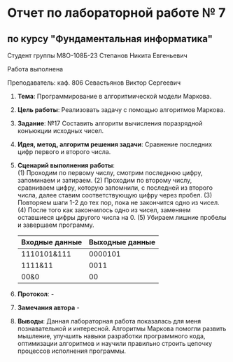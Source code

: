 # Отчет по лабораторной работе № 7
## по курсу "Фундаментальная информатика"

Студент группы М8О-108Б-23 Степанов Никита Евгеньевич

Работа выполнена

Преподаватель: каф. 806 Севастьянов Виктор Сергеевич

1. **Тема**: Программирование в алгоритмической модели Маркова.
2. **Цель работы**: Реализовать задачу с помощью алгоритмов Маркова.
3. **Заданиe**: №17 Составить алгоритм вычисления поразрядной конъюкции исходных чисел.
4. **Идея, метод, алгоритм решения задачи**: Сравнение последних цифр первого и второго числа.
5. **Сценарий выполнения работы**:  
    (1) Проходим по первому числу, смотрим последнюю цифру, запоминаем и затираем.
    (2) Проходим по второму числу, сравниваем цифру, которую запомнили, с последней из второго числа, далее ставим соответствующую цифру через пробел.
    (3) Повторяем шаги 1-2 до тех пор, пока не закончится одно из чисел.
    (4) После того как закончилось одно из чисел, заменяем оставшиеся цифры другого числа на 0.
    (5) Убираем лишние пробелы и завершаем программу.

    | Входные данные      | Выходные данные |
    |---------------------|-----------------|
    | 1110101&111         | 0000101         |
    | 1111&11             | 0011            |
    | 00&0                | 00               |


6. **Протокол**: -
7. **Замечания автора** -
8. **Выводы**: Данная лабораторная работа показалась для меня познавательной и интересной. Алгоритмы Маркова помогли развить мышление, улучшить навыки разработки программного кода, оптимизации алгоритмов и научили правильно строить цепочку процессов исполнения программы.
